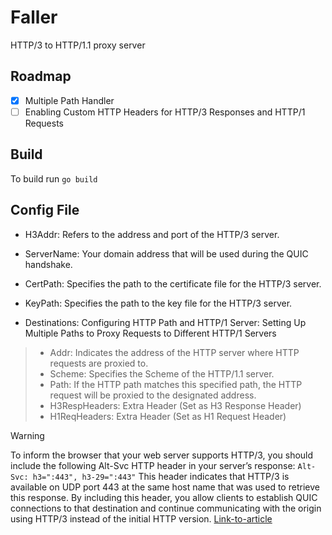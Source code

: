 # Faller

HTTP/3 to HTTP/1.1 proxy server

## Roadmap

- [x] Multiple Path Handler
- [ ] Enabling Custom HTTP Headers for HTTP/3 Responses and HTTP/1 Requests

## Build

To build run `go build`

## Config File

* H3Addr: Refers to the address and port of the HTTP/3 server.

* ServerName: Your domain address that will be used during the QUIC handshake.

* CertPath: Specifies the path to the certificate file for the HTTP/3 server.

* KeyPath: Specifies the path to the key file for the HTTP/3 server.

* Destinations: Configuring HTTP Path and HTTP/1 Server: Setting Up Multiple Paths to Proxy Requests to Different HTTP/1 Servers

> * Addr: Indicates the address of the HTTP server where HTTP requests are proxied to.
> * Scheme: Specifies the Scheme of the HTTP/1.1 server.
> * Path: If the HTTP path matches this specified path, the HTTP request will be proxied to the designated address.
> * H3RespHeaders: Extra Header (Set as H3 Response Header)
> * H1ReqHeaders: Extra Header (Set as H1 Request Header)

> [!WARNING]
> To inform the browser that your web server supports HTTP/3, you should include the following Alt-Svc HTTP header in your server’s response: `Alt-Svc: h3=":443", h3-29=":443"` This header indicates that HTTP/3 is available on UDP port 443 at the same host name that was used to retrieve this response. By including this header, you allow clients to establish QUIC connections to that destination and continue communicating with the origin using HTTP/3 instead of the initial HTTP version. [Link-to-article](https://www.ietf.org/archive/id/draft-duke-httpbis-quic-version-alt-svc-03.html)
